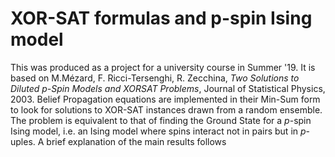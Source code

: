 # XOR-SAT formulas and p-spin Ising model
This was produced as a project for a university course in Summer '19. 
It is based on M.Mézard, F. Ricci-Tersenghi, R. Zecchina, *Two Solutions to Diluted p-Spin Models
and XORSAT Problems*, Journal of Statistical Physics, 2003.
Belief Propagation equations are implemented in their Min-Sum form to look for solutions to XOR-SAT instances drawn from a random ensemble. The problem is equivalent to that of finding the Ground State for a $p$-spin Ising model, i.e. an Ising model where spins interact not in pairs but in $p$-uples.
A brief explanation of the main results follows


<!--stackedit_data:
eyJoaXN0b3J5IjpbMTAyNTg1NTczNV19
-->